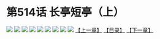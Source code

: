 # 第514话 长亭短亭（上）
![](https://mhpic.xiaomingtaiji.net/comic/D/斗破苍穹拆分版/514话/1.jpg-zymk.middle.webp)
![](https://mhpic.xiaomingtaiji.net/comic/D/斗破苍穹拆分版/514话/2.jpg-zymk.middle.webp)
![](https://mhpic.xiaomingtaiji.net/comic/D/斗破苍穹拆分版/514话/3.jpg-zymk.middle.webp)
![](https://mhpic.xiaomingtaiji.net/comic/D/斗破苍穹拆分版/514话/4.jpg-zymk.middle.webp)
![](https://mhpic.xiaomingtaiji.net/comic/D/斗破苍穹拆分版/514话/5.jpg-zymk.middle.webp)
![](https://mhpic.xiaomingtaiji.net/comic/D/斗破苍穹拆分版/514话/6.jpg-zymk.middle.webp)
![](https://mhpic.xiaomingtaiji.net/comic/D/斗破苍穹拆分版/514话/7.jpg-zymk.middle.webp)
![](https://mhpic.xiaomingtaiji.net/comic/D/斗破苍穹拆分版/514话/8.jpg-zymk.middle.webp)
![](https://mhpic.xiaomingtaiji.net/comic/D/斗破苍穹拆分版/514话/9.jpg-zymk.middle.webp)
[【上一章】](./513.md)
[【目录】](./README.md)
[【下一章】](./515.md)
